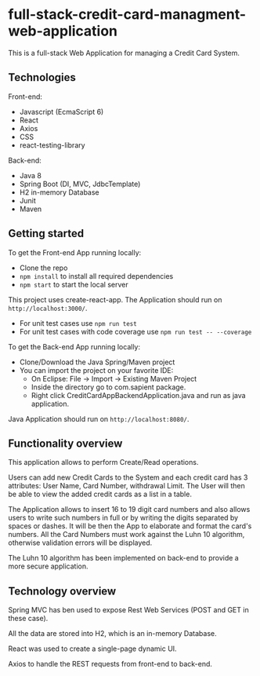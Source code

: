 # full-stack-credit-card-managment-web-application
This is a full-stack Web Application for managing a Credit Card System.

## Technologies

Front-end:
- Javascript (EcmaScript 6)
- React
- Axios
- CSS
- react-testing-library

Back-end:
- Java 8
- Spring Boot (DI, MVC, JdbcTemplate)
- H2 in-memory Database
- Junit
- Maven

## Getting started

To get the Front-end App running locally:

- Clone the repo
- `npm install` to install all required dependencies
- `npm start` to start the local server 

This project uses create-react-app.
The Application should run on `http://localhost:3000/`.

- For unit test cases use `npm run test`
- For unit test cases with code coverage use `npm run test -- --coverage`

To get the Back-end App running locally:

- Clone/Download the Java Spring/Maven project
- You can import the project on your favorite IDE:
   - On Eclipse: File -> Import -> Existing Maven Project
   - Inside the directory go to com.sapient package.
   - Right click CreditCardAppBackendApplication.java and run as java application. 

Java Application should run on `http://localhost:8080/`.

## Functionality overview

This application allows to perform Create/Read operations.

Users can add new Credit Cards to the System and each credit card has 3 attributes: User Name, Card Number, withdrawal Limit.
The User will then be able to view the added credit cards as a list in a table.

The Application allows to insert 16 to 19 digit card numbers and also allows users to write such numbers in full or by writing the digits separated by spaces or dashes. It will be then the App to elaborate and format the card's numbers.
All the Card Numbers must work against the Luhn 10 algorithm, otherwise validation errors will be displayed.

The Luhn 10 algorithm has been implemented on back-end to provide a more secure application.

## Technology overview

Spring MVC has ben used to expose Rest Web Services (POST and GET in these case).

All the data are stored into H2, which is an in-memory Database.

React was used to create a single-page dynamic UI.

Axios to handle the REST requests from front-end to back-end.

